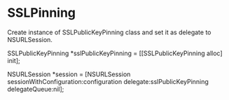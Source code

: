 # SSLPinning

Create instance of SSLPublicKeyPinning class and set it as delegate to NSURLSession.

SSLPublicKeyPinning *sslPublicKeyPinning = [[SSLPublicKeyPinning alloc] init];

NSURLSession *session = [NSURLSession sessionWithConfiguration:configuration delegate:sslPublicKeyPinning delegateQueue:nil];

